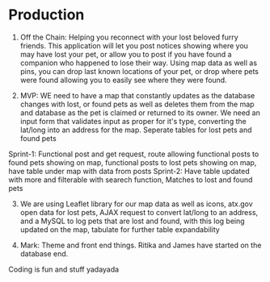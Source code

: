 # Production

1. Off the Chain: Helping you reconnect with your lost beloved furry friends. This application will let you post notices showing where you may have lost your pet, or allow you to post if you have found a companion who happened to lose their way. Using map data as well as pins, you can drop last known locations of your pet, or drop where pets were found allowing you to easily see where they were found.

2. MVP: WE need to have a map that constantly updates as the database changes with lost, or found pets as well as deletes them from the map and database as the pet is claimed or returned to its owner. We need an input form that validates input as proper for it's type, converting the lat/long into an address for the map. Seperate tables for lost pets and found pets

Sprint-1: Functional post and get request, route allowing functional posts to found pets showing on map, functional posts to lost pets showing on map, have table under map with data from posts
Sprint-2: Have table updated with more and filterable with searech function, Matches to lost and found pets

3. We are using Leaflet library for our map data as well as icons, atx.gov open data for lost pets, AJAX request to convert lat/long to an address, and a MySQL to log pets that are lost and found, with this log being updated on the map, tabulate for further table expandability

4. Mark: Theme and front end things. Ritika and James have started on the database end.

Coding is fun and stuff yadayada




